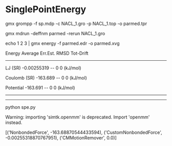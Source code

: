 # SinglePointEnergy
gmx grompp -f sp.mdp -c NACL_1.gro -p NACL_1.top -o parmed.tpr

gmx mdrun -deffnm parmed -rerun NACL_1.gro

echo 1 2 3 | gmx energy -f parmed.edr -o parmed.xvg 


Energy 			Average   Err.Est.       RMSD  Tot-Drift

-------------------------------------------------------------------------------

LJ (SR)                  -0.00255319         --          0          0  (kJ/mol)

Coulomb (SR)               -163.689         --          0          0  (kJ/mol)

Potential                  -163.691         --          0          0  (kJ/mol)

-------------------------------------------------------------------------------
-------------------------------------------------------------------------------

python spe.py 

Warning: importing 'simtk.openmm' is deprecated.  Import 'openmm' instead.

[('NonbondedForce', -163.68870544433594), ('CustomNonbondedForce', -0.00255318870767951), ('CMMotionRemover', 0.0)]


